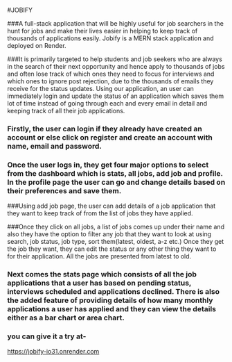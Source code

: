 #JOBIFY

###A full-stack application that will be highly useful for job searchers in the hunt for jobs and make their lives easier in helping to keep track of thousands of applications easily. Jobify is a MERN stack application and deployed on Render. 

###It is primarily targeted to help students and job seekers who are always in the search of their next opportunity and hence apply to thousands of jobs and often lose track of which ones they need to focus for interviews and which ones to ignore post rejection, due to the thousands of emails they receive for the status updates. Using our application, an user can immediately login and update the status of an application which saves them lot of time instead of going through each and every email in detail and keeping track of all their job applications.

### Firstly, the user can login if they already have created an account or else click on register and create an account with name, email and password.

### Once the user logs in, they get four major options to select from the dashboard which is stats, all jobs, add job and profile. In the profile page the user can go and change details based on their preferences and save them. 

###Using add job page, the user can add details of a job application that they want to keep track of from the list of jobs they have applied. 

###Once they click on all jobs, a list of jobs comes up under their name and also they have the option to filter any job that they want to look at using  search, job status, job type, sort them(latest, oldest, a-z etc.) Once they get the job they want, they can edit the status or any other thing they want to for their application. All the jobs are presented from latest to old.

### Next comes the stats page which consists of all the job applications that a user has based on pending status, interviews scheduled and applications declined. There is also the added feature of providing details of how many monthly applications a user has applied and they can view the details either as a bar chart or area chart.

### you can give it a try at- 
https://jobify-io31.onrender.com 
